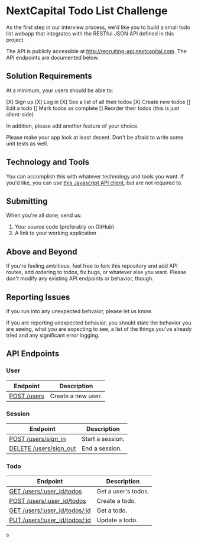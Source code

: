 # NextCapital Todo List Challenge

As the first step in our interview process, we'd like you to build a small todo list webapp that integrates with the RESTful JSON API defined in this project.

The API is publicly accessible at http://recruiting-api.nextcapital.com. The API endpoints are documented below.

## Solution Requirements

At a minimum, your users should be able to:

[X] Sign up
[X] Log in
[X] See a list of all their todos
[X] Create new todos
[] Edit a todo
[] Mark todos as complete
[] Reorder their todos (this is just client-side)

In addition, please add another feature of your choice.

Please make your app look at least decent. Don't be afraid to write some unit tests as well.

## Technology and Tools

You can accomplish this with whatever technology and tools you want. If you'd like, you can use [this Javascript API client](https://github.com/clarkr/nextcapital-todo-api-client-jquery), but are not required to.

## Submitting

When you're all done, send us:

1. Your source code (preferably on GitHub)
1. A link to your working application

## Above and Beyond

If you're feeling ambitious, feel free to fork this repository and add API routes, add ordering to todos, fix bugs, or whatever else you want. Please don't modify any existing API endpoints or behavior, though.

## Reporting Issues

If you run into any unexpected behvaior, please let us know.

If you are reporting unexpected behavior, you should state the behavior you are seeing, what you are expecting to see, a list of the things you've already tried and any significant error logging.

## API Endpoints

### User

| Endpoint                               | Description        |
| -------------------------------------- | ------------------ |
| [POST /users](/public/user.md#post-users) | Create a new user. |

### Session

| Endpoint                                                            | Description         |
| ------------------------------------------------------------------- | ------------------- |
| [POST /users/sign_in](/public/session.md#post-userssign_in)            | Start a session.    |
| [DELETE /users/sign_out](/public/session.md#delete-userssign_out)      | End a session.      |

### Todo

| Endpoint                                                            | Description         |
| ------------------------------------------------------------------- | ------------------- |
| [GET /users/:user_id/todos](/public/todo.md#get-usersuser_idtodos)     | Get a user's todos. |
| [POST /users/:user_id/todos](/public/todo.md#post-usersuser_idtodos)   | Create a todo.      |
| [GET /users/:user_id/todos/:id](/public/todo.md#get-usersuser_idtodos) | Get a todo.         |
| [PUT /users/:user_id/todos/:id](/public/todo.md#put-usersuser_idtodos) | Update a todo.      |
s